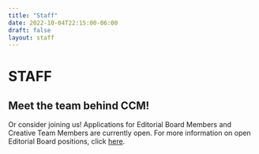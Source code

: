 ```yaml
---
title: "Staff"
date: 2022-10-04T22:15:00-06:00
draft: false
layout: staff
---
```


# STAFF

## Meet the team behind CCM!
Or consider joining us! Applications for Editorial Board Members and Creative Team Members are currently open. For more information on open Editorial Board positions, click [here](https://docs.google.com/document/d/1klgtegPO100QzFB9zHtFKY_Dk6jbjwV-jdYdaVjhpFU/edit?usp=sharing).